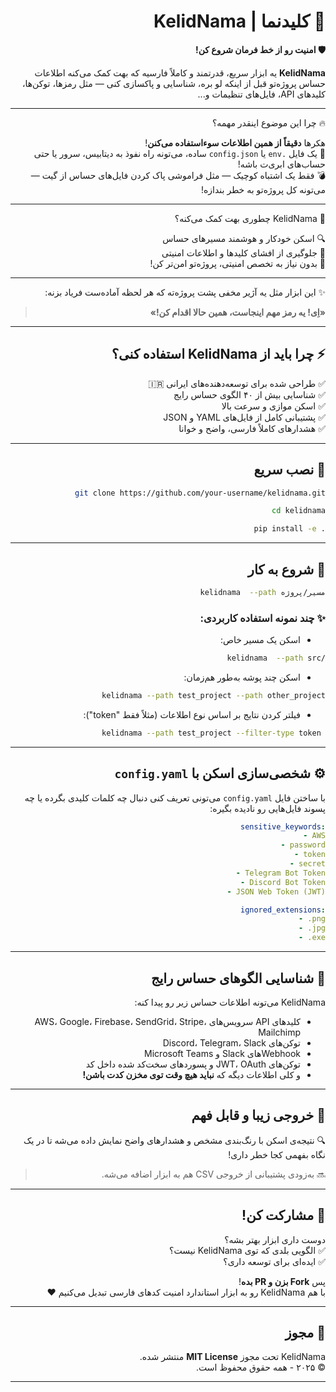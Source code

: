 
<div dir="rtl" align="right">

# 🚨 کلیدنما | KelidNama

**🛡️ امنیت رو از خط فرمان شروع کن!**

**KelidNama** یه ابزار سریع، قدرتمند و کاملاً فارسیه که بهت کمک می‌کنه اطلاعات حساس پروژه‌تو قبل از اینکه لو بره، شناسایی و پاکسازی کنی — مثل رمزها، توکن‌ها، کلیدهای API، فایل‌های تنظیمات و...

---

🔥 چرا این موضوع اینقدر مهمه؟

هکرها **دقیقاً از همین اطلاعات سوءاستفاده می‌کنن**!  
📂 یک فایل `.env` یا `config.json` ساده، می‌تونه راه نفوذ به دیتابیس، سرور یا حتی حساب‌های ابری‌ت باشه!  
💣 فقط یک اشتباه کوچیک — مثل فراموشی پاک کردن فایل‌های حساس از گیت — می‌تونه کل پروژه‌تو به خطر بندازه!

---

🎯 KelidNama چطوری بهت کمک می‌کنه؟

🔍 اسکن خودکار و هوشمند مسیرهای حساس  
🚫 جلوگیری از افشای کلیدها و اطلاعات امنیتی  
🧠 بدون نیاز به تخصص امنیتی، پروژه‌تو امن‌تر کن!

---

✨ این ابزار مثل یه آژیر مخفی پشت پروژه‌ته که هر لحظه آماده‌ست فریاد بزنه:  
> **«اِی! یه رمز مهم اینجاست، همین حالا اقدام کن!»**

---

## ⚡ چرا باید از KelidNama استفاده کنی؟

✅ طراحی شده برای توسعه‌دهنده‌های ایرانی 🇮🇷  
✅ شناسایی بیش از ۴۰ الگوی حساس رایج  
✅ اسکن موازی و سرعت بالا  
✅ پشتیبانی کامل از فایل‌های YAML و JSON  
✅ هشدارهای کاملاً فارسی، واضح و خوانا

---

## 🔧 نصب سریع

<div dir="ltr">

```bash
git clone https://github.com/your-username/kelidnama.git

cd kelidnama

pip install -e .
```

</div>

---

## 🚀 شروع به کار

<div dir="ltr">

```bash
kelidnama  --path مسیر/پروژه
```

</div>

### ✨ چند نمونه استفاده کاربردی:

- اسکن یک مسیر خاص:

<div dir="ltr">

```bash
kelidnama  --path src/
```

</div>

- اسکن چند پوشه به‌طور هم‌زمان:

<div dir="ltr">

```bash
 kelidnama --path test_project --path other_project
```

</div>

- فیلتر کردن نتایج بر اساس نوع اطلاعات (مثلاً فقط "token"):

<div dir="ltr">

```bash
kelidnama --path test_project --filter-type token 
```

</div>

---

## ⚙️ شخصی‌سازی اسکن با `config.yaml`

با ساختن فایل `config.yaml` می‌تونی تعریف کنی دنبال چه کلمات کلیدی بگرده یا چه پسوند فایل‌هایی رو نادیده بگیره:

<div dir="ltr">

```yaml
sensitive_keywords:
  - AWS
  - password
  - token
  - secret
  - Telegram Bot Token
  - Discord Bot Token
  - JSON Web Token (JWT)

ignored_extensions:
  - .png
  - .jpg
  - .exe
```

</div>

---

## 🧠 شناسایی الگوهای حساس رایج

KelidNama می‌تونه اطلاعات حساس زیر رو پیدا کنه:

- کلیدهای API سرویس‌های AWS، Google، Firebase، SendGrid، Stripe، Mailchimp  
- توکن‌های Discord، Telegram، Slack  
- Webhookهای Slack و Microsoft Teams  
- توکن‌های JWT، OAuth و پسوردهای سخت‌کد شده داخل کد  
- و کلی اطلاعات دیگه که **نباید هیچ وقت توی مخزن کدت باشن!**

---

## 🧪 خروجی زیبا و قابل فهم

🔍 نتیجه‌ی اسکن با رنگ‌بندی مشخص و هشدارهای واضح نمایش داده می‌شه تا در یک نگاه بفهمی کجا خطر داری!

> 🔜 به‌زودی پشتیبانی از خروجی CSV هم به ابزار اضافه می‌شه.

---

## 🤝 مشارکت کن!

دوست داری ابزار بهتر بشه؟  
✅ الگویی بلدی که توی KelidNama نیست؟  
✅ ایده‌ای برای توسعه داری؟  

پس **Fork بزن و PR بده**!  
با هم KelidNama رو به ابزار استاندارد امنیت کدهای فارسی تبدیل می‌کنیم ❤️

---

## 📜 مجوز

KelidNama تحت مجوز **MIT License** منتشر شده.  
© ۲۰۲۵ - همه حقوق محفوظ است.

</div>

---

